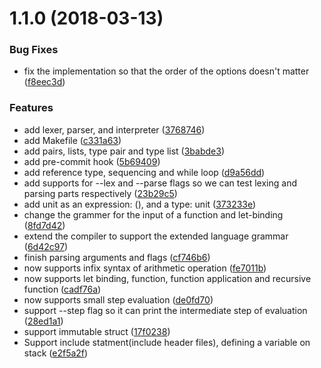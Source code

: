 <a name="1.1.0"></a>
# 1.1.0 (2018-03-13)


### Bug Fixes

* fix the implementation so that the order of the options doesn't matter ([f8eec3d](https://github.com/wyk9787/compiler/commit/f8eec3d))


### Features

* add lexer, parser, and interpreter ([3768746](https://github.com/wyk9787/compiler/commit/3768746))
* add Makefile ([c331a63](https://github.com/wyk9787/compiler/commit/c331a63))
* add pairs, lists, type pair and type list ([3babde3](https://github.com/wyk9787/compiler/commit/3babde3))
* add pre-commit hook ([5b69409](https://github.com/wyk9787/compiler/commit/5b69409))
* add reference type, sequencing and while loop ([d9a56dd](https://github.com/wyk9787/compiler/commit/d9a56dd))
* add supports for --lex and --parse flags so we can test lexing and parsing parts respectively ([23b29c5](https://github.com/wyk9787/compiler/commit/23b29c5))
* add unit as an expression: (), and a type: unit ([373233e](https://github.com/wyk9787/compiler/commit/373233e))
* change the grammer for the input of a function and let-binding ([8fd7d42](https://github.com/wyk9787/compiler/commit/8fd7d42))
* extend the compiler to support the extended language grammar ([6d42c97](https://github.com/wyk9787/compiler/commit/6d42c97))
* finish parsing arguments and flags ([cf746b6](https://github.com/wyk9787/compiler/commit/cf746b6))
* now supports infix syntax of arithmetic operation ([fe7011b](https://github.com/wyk9787/compiler/commit/fe7011b))
* now supports let binding, function, function application and recursive function ([cadf76a](https://github.com/wyk9787/compiler/commit/cadf76a))
* now supports small step evaluation ([de0fd70](https://github.com/wyk9787/compiler/commit/de0fd70))
* support --step flag so it can print the intermediate step of evaluation ([28ed1a1](https://github.com/wyk9787/compiler/commit/28ed1a1))
* support immutable struct ([17f0238](https://github.com/wyk9787/compiler/commit/17f0238))
* Support include statment(include header files), defining a variable on stack ([e2f5a2f](https://github.com/wyk9787/compiler/commit/e2f5a2f))



